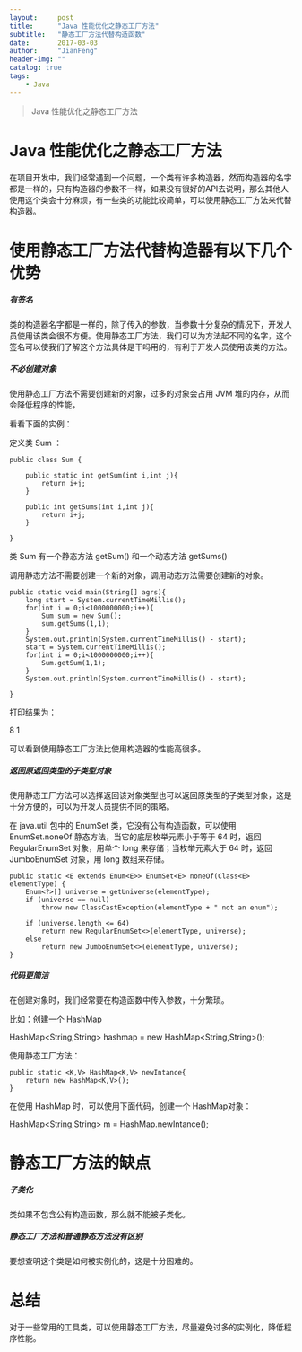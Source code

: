 ```yaml
---
layout:     post
title:      "Java 性能优化之静态工厂方法"
subtitle:   "静态工厂方法代替构造函数"
date:       2017-03-03
author:     "JianFeng"
header-img: ""
catalog: true
tags:
    - Java
---
```


>Java 性能优化之静态工厂方法

# Java 性能优化之静态工厂方法

在项目开发中，我们经常遇到一个问题，一个类有许多构造器，然而构造器的名字都是一样的，只有构造器的参数不一样，如果没有很好的API去说明，那么其他人使用这个类会十分麻烦，有一些类的功能比较简单，可以使用静态工厂方法来代替构造器。



# 使用静态工厂方法代替构造器有以下几个优势



##### 有签名

类的构造器名字都是一样的，除了传入的参数，当参数十分复杂的情况下，开发人员使用该类会很不方便。使用静态工厂方法，我们可以为方法起不同的名字，这个签名可以使我们了解这个方法具体是干吗用的，有利于开发人员使用该类的方法。



##### 不必创建对象 

使用静态工厂方法不需要创建新的对象，过多的对象会占用 JVM 堆的内存，从而会降低程序的性能，





看看下面的实例：

定义类 Sum ：

```
public class Sum {

    public static int getSum(int i,int j){
        return i+j;
    }

    public int getSums(int i,int j){
        return i+j;
    }

}
```

类 Sum 有一个静态方法 getSum() 和一个动态方法 getSums() 

调用静态方法不需要创建一个新的对象，调用动态方法需要创建新的对象。



```
public static void main(String[] agrs){
    long start = System.currentTimeMillis();
    for(int i = 0;i<1000000000;i++){
        Sum sum = new Sum();
        sum.getSums(1,1);
    }
    System.out.println(System.currentTimeMillis() - start);
    start = System.currentTimeMillis();
    for(int i = 0;i<1000000000;i++){
        Sum.getSum(1,1);
    }
    System.out.println(System.currentTimeMillis() - start);

}
```



打印结果为：

8
1

可以看到使用静态工厂方法比使用构造器的性能高很多。



##### 返回原返回类型的子类型对象

使用静态工厂方法可以选择返回该对象类型也可以返回原类型的子类型对象，这是十分方便的，可以为开发人员提供不同的策略。



在 java.util 包中的 EnumSet 类，它没有公有构造函数，可以使用 EnumSet.noneOf 静态方法，当它的底层枚举元素小于等于 64 时，返回 RegularEnumSet 对象，用单个 long 来存储；当枚举元素大于 64 时，返回 JumboEnumSet 对象，用 long 数组来存储。

```
public static <E extends Enum<E>> EnumSet<E> noneOf(Class<E> elementType) {
    Enum<?>[] universe = getUniverse(elementType);
    if (universe == null)
        throw new ClassCastException(elementType + " not an enum");

    if (universe.length <= 64)
        return new RegularEnumSet<>(elementType, universe);
    else
        return new JumboEnumSet<>(elementType, universe);
}
```



##### 代码更简洁

在创建对象时，我们经常要在构造函数中传入参数，十分繁琐。

比如：创建一个 HashMap

HashMap<String,String> hashmap = new HashMap<String,String>();

使用静态工厂方法：

```
public static <K,V> HashMap<K,V> newIntance{
    return new HashMap<K,V>();
}
```

在使用 HashMap 时，可以使用下面代码，创建一个 HashMap对象：

HashMap<String,String> m = HashMap.newIntance();

# 静态工厂方法的缺点

##### 子类化

类如果不包含公有构造函数，那么就不能被子类化。

##### 静态工厂方法和普通静态方法没有区别

要想查明这个类是如何被实例化的，这是十分困难的。



# 总结

对于一些常用的工具类，可以使用静态工厂方法，尽量避免过多的实例化，降低程序性能。















